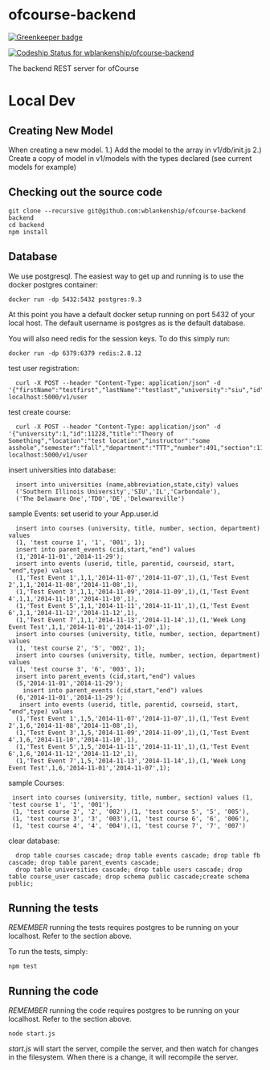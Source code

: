 ofcourse-backend
================

[![Greenkeeper badge](https://badges.greenkeeper.io/retrohacker/ofcourse.svg)](https://greenkeeper.io/)

[ ![Codeship Status for wblankenship/ofcourse-backend](https://www.codeship.io/projects/bf3d7f40-2fd4-0132-3e73-2e3607fd60d8/status)](https://www.codeship.io/projects/39654)

The backend REST server for ofCourse

# Local Dev

## Creating New Model

When creating a new model.
  1.) Add the model to the array in v1/db/init.js
  2.) Create a copy of model in v1/models with the types declared (see current models for example)

## Checking out the source code

```
git clone --recursive git@github.com:wblankenship/ofcourse-backend backend
cd backend
npm install
```

## Database

We use postgresql. The easiest way to get up and running is to use the docker postgres container:

```
docker run -dp 5432:5432 postgres:9.3
```

At this point you have a default docker setup running on port 5432 of your local host. The default username is postgres as is the default database.

You will also need redis for the session keys. To do this simply run:

```
docker run -dp 6379:6379 redis:2.8.12
```


test user registration:
```
  curl -X POST --header "Content-Type: application/json" -d '{"firstName":"testfirst","lastName":"testlast","university":"siu","id":1234,"email":"testemail@mytestemail.com"}' localhost:5000/v1/user
```

test create course:
```
  curl -X POST --header "Content-Type: application/json" -d '{"university":1,"id":11228,"title":"Theory of Something","location":"test location","instructor":"some asshole","semester":"fall","department":"TTT","number":491,"section":112,"start":"20150201","end":"20150228"}' localhost:5000/v1/user
```

insert universities into database:
```  
  insert into universities (name,abbreviation,state,city) values
  ('Southern Illinois University','SIU','IL','Carbondale'),
  ('The Delaware One','TDO','DE','Delewareville')
```


sample Events:
set userid to your App.user.id 
```
  insert into courses (university, title, number, section, department) values 
  (1, 'test course 1', '1', '001', 1);
  insert into parent_events (cid,start,"end") values
  (1,'2014-11-01','2014-11-29');
  insert into events (userid, title, parentid, courseid, start, "end",type) values 
  (1,'Test Event 1',1,1,'2014-11-07','2014-11-07',1),(1,'Test Event 2',1,1,'2014-11-08','2014-11-08',1),
  (1,'Test Event 3',1,1,'2014-11-09','2014-11-09',1),(1,'Test Event 4',1,1,'2014-11-10','2014-11-10',1),
  (1,'Test Event 5',1,1,'2014-11-11','2014-11-11',1),(1,'Test Event 6',1,1,'2014-11-12','2014-11-12',1),
  (1,'Test Event 7',1,1,'2014-11-13','2014-11-14',1),(1,'Week Long Event Test',1,1,'2014-11-01','2014-11-07',1);
  insert into courses (university, title, number, section, department) values 
  (1, 'test course 2', '5', '002', 1);
  insert into courses (university, title, number, section, department) values 
  (1, 'test course 3', '6', '003', 1);
  insert into parent_events (cid,start,"end") values
  (5,'2014-11-01','2014-11-29');
    insert into parent_events (cid,start,"end") values
  (6,'2014-11-01','2014-11-29');
   insert into events (userid, title, parentid, courseid, start, "end",type) values 
  (1,'Test Event 1',1,5,'2014-11-07','2014-11-07',1),(1,'Test Event 2',1,6,'2014-11-08','2014-11-08',1),
  (1,'Test Event 3',1,5,'2014-11-09','2014-11-09',1),(1,'Test Event 4',1,6,'2014-11-10','2014-11-10',1),
  (1,'Test Event 5',1,5,'2014-11-11','2014-11-11',1),(1,'Test Event 6',1,6,'2014-11-12','2014-11-12',1),
  (1,'Test Event 7',1,5,'2014-11-13','2014-11-14',1),(1,'Week Long Event Test',1,6,'2014-11-01','2014-11-07',1);
```

sample Courses:
```
 insert into courses (university, title, number, section) values (1, 'test course 1', '1', '001'),
 (1, 'test course 2', '2', '002'),(1, 'test course 5', '5', '005'),
 (1, 'test course 3', '3', '003'),(1, 'test course 6', '6', '006'),
 (1, 'test course 4', '4', '004'),(1, 'test course 7', '7', '007')
```

clear database:
```
  drop table courses cascade; drop table events cascade; drop table fb cascade; drop table parent_events cascade; 
  drop table universities cascade; drop table users cascade; drop table course_user cascade; drop schema public cascade;create schema public;
```

 
 
## Running the tests

*REMEMBER* running the tests requires postgres to be running on your localhost. Refer to the section above.

To run the tests, simply:

```
npm test
```

## Running the code

*REMEMBER* running the code requires postgres to be running on your localhost. Refer to the section above.

```
node start.js
```

 _start.js_ will start the server, compile the server, and then watch for changes in the filesystem. When there is a change, it will recompile the server.


